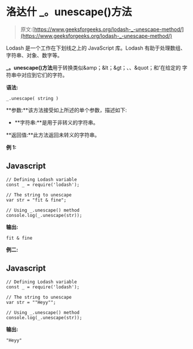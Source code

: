 # 洛达什 _。unescape()方法

> 原文:[https://www.geeksforgeeks.org/lodash-_-unescape-method/](https://www.geeksforgeeks.org/lodash-_-unescape-method/)

Lodash 是一个工作在下划线之上的 JavaScript 库。Lodash 有助于处理数组、字符串、对象、数字等。

**_。unescape()方法**用于转换类似&amp；&lt；&gt；、、&quot；和'在给定的  字符串中对应到它们的字符。

**语法:**

```
_.unescape( string )

```

**参数:**该方法接受如上所述的单个参数，描述如下:

*   **字符串:**是用于非转义的字符串。

**返回值:**此方法返回未转义的字符串。

**例 1:**

## Javascript

```
// Defining Lodash variable 
const _ = require('lodash'); 

// The string to unescape
var str = "fit & fine";

// Using _.unescape() method
console.log(_.unescape(str));
```

**输出:**

```
fit & fine

```

**例二:**

## Javascript

```
// Defining Lodash variable 
const _ = require('lodash'); 

// The string to unescape
var str = ""Heyy"";

// Using _.unescape() method
console.log(_.unescape(str));
```

**输出:**

```
"Heyy"

```